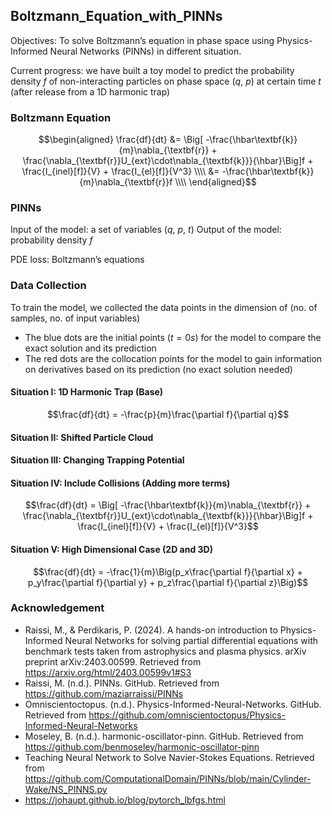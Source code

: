 ## Boltzmann_Equation_with_PINNs

Objectives: To solve Boltzmann’s equation in phase space using Physics-Informed Neural Networks (PINNs) in different situation.

Current progress: we have built a toy model to predict the probability density $f$ of non-interacting particles on phase space ($q$, $p$) at certain time $t$ (after release from a 1D harmonic trap)

### Boltzmann Equation

$$\begin{aligned}
\frac{df}{dt} 
&=
\Big[ -\frac{\hbar\textbf{k}}{m}\nabla_{\textbf{r}} + \frac{\nabla_{\textbf{r}}U_{ext}\cdot\nabla_{\textbf{k}}}{\hbar}\Big]f + \frac{I_{inel}[f]}{V} + \frac{I_{el}[f]}{V^3} \\\\
&=
-\frac{\hbar\textbf{k}}{m}\nabla_{\textbf{r}}f \\\\
\end{aligned}$$

### PINNs

Input of the model: a set of variables ($q$, $p$, $t$)
Output of the model: probability density $f$

PDE loss: Boltzmann’s equations

### Data Collection

To train the model, we collected the data points in the dimension of (no. of samples, no. of input variables)
* The blue dots are the initial points ($t = 0s$) for the model to compare the exact solution and its prediction
* The red dots are the collocation points for the model to gain information on derivatives based on its prediction (no exact solution needed)

#### Situation I: 1D Harmonic Trap (Base)

$$\frac{df}{dt} = -\frac{p}{m}\frac{\partial f}{\partial q}$$

#### Situation II: Shifted Particle Cloud

#### Situation III: Changing Trapping Potential

#### Situation IV: Include Collisions (Adding more terms)

$$\frac{df}{dt} = \Big[ -\frac{\hbar\textbf{k}}{m}\nabla_{\textbf{r}} + \frac{\nabla_{\textbf{r}}U_{ext}\cdot\nabla_{\textbf{k}}}{\hbar}\Big]f + \frac{I_{inel}[f]}{V} + \frac{I_{el}[f]}{V^3}$$

#### Situation V: High Dimensional Case (2D and 3D)

$$\frac{df}{dt} = -\frac{1}{m}\Big(p_x\frac{\partial f}{\partial x} + p_y\frac{\partial f}{\partial y} + p_z\frac{\partial f}{\partial z}\Big)$$

### Acknowledgement

* Raissi, M., & Perdikaris, P. (2024). A hands-on introduction to Physics-Informed Neural
Networks for solving partial differential equations with benchmark tests taken from
astrophysics and plasma physics. arXiv preprint arXiv:2403.00599. Retrieved
from https://arxiv.org/html/2403.00599v1#S3
* Raissi, M. (n.d.). PINNs. GitHub. Retrieved from https://github.com/maziarraissi/PINNs
* Omniscientoctopus. (n.d.). Physics-Informed-Neural-Networks. GitHub. Retrieved
from https://github.com/omniscientoctopus/Physics-Informed-Neural-Networks
* Moseley, B. (n.d.). harmonic-oscillator-pinn. GitHub. Retrieved from
https://github.com/benmoseley/harmonic-oscillator-pinn
* Teaching Neural Network to Solve Navier-Stokes Equations. Retrieved from https://github.com/ComputationalDomain/PINNs/blob/main/Cylinder-Wake/NS_PINNS.py
* https://johaupt.github.io/blog/pytorch_lbfgs.html